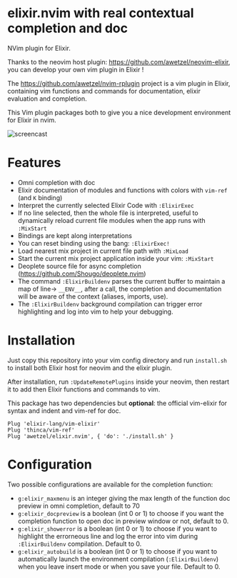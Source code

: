 # elixir.nvim with real contextual completion and doc

NVim plugin for Elixir.

Thanks to the neovim host plugin: https://github.com/awetzel/neovim-elixir,
you can develop your own vim plugin in Elixir !

The https://github.com/awetzel/nvim-rplugin project is a vim plugin in Elixir,
containing vim functions and commands for documentation, elixir evaluation and completion.

This Vim plugin packages both to give you a nice development environment for Elixir in nvim.

![screencast](screencast.gif)

# Features

- Omni completion with doc
- Elixir documentation of modules and functions with colors with `vim-ref` (and `K` binding)
- Interpret the currently selected Elixir Code with `:ElixirExec`
- If no line selected, then the whole file is interpreted, useful to dynamically reload current file modules when the app runs with `:MixStart`
- Bindings are kept along interpretations
- You can reset binding using the bang: `:ElixirExec!`
- Load nearest mix project in current file path with `:MixLoad`
- Start the current mix project application inside your vim: `:MixStart`
- Deoplete source file for async completion (https://github.com/Shougo/deoplete.nvim)
- The command `:ElixirBuildenv` parses the current buffer to
  maintain a map of line-> `__ENV__`, after a call, the completion and documentation 
  will be aware of the context (aliases, imports, use).
- The `:ElixirBuildenv` background compilation can trigger error
  highlighting and log into vim to help your debugging.

# Installation

Just copy this repository into your vim config directory and run `install.sh`
to install both Elixir host for neovim and the elixir plugin.

After installation, run `:UpdateRemotePlugins` inside your neovim, then restart
it to add then Elixir functions and commands to vim.

This package has two dependencies but **optional**: the official vim-elixir for
syntax and indent and vim-ref for doc.

```vim
Plug 'elixir-lang/vim-elixir'
Plug 'thinca/vim-ref'
Plug 'awetzel/elixir.nvim', { 'do': './install.sh' }
```

# Configuration

Two possible configurations are available for the completion function:

- `g:elixir_maxmenu` is an integer giving the max length of the function doc
  preview in omni completion, default to 70
- `g:elixir_docpreview` is a boolean (int 0 or 1) to choose if you
  want the completion function to open doc in preview window or not,
  default to 0.
- `g:elixir_showerror` is a boolean (int 0 or 1) to choose if you
  want to highlight the errorneous line and log the error into vim
  during `:ElixirBuildenv` compilation. Default to 0.
- `g:elixir_autobuild` is a boolean (int 0 or 1) to choose if you
  want to automatically launch the environment compilation (`:ElixirBuildenv`)
  when you leave insert mode or when you save your file. Default to 0.
